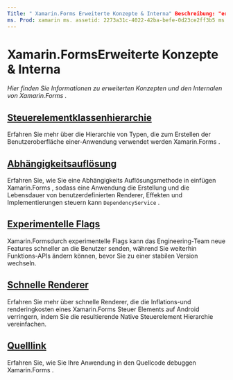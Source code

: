 ```yaml
---
Title: " Xamarin.Forms Erweiterte Konzepte & Interna" Beschreibung: "erfahren Sie mehr über erweiterte Konzepte und die internale von Xamarin.Forms ".
ms. Prod: xamarin ms. assetid: 2273a31c-4022-42ba-befe-0d23ce2ff3b5 ms. Technology: xamarin-Forms Author: davidbritch ms. Author: dabritch ms. Date: 03/20/2020 NO-LOC: [ Xamarin.Forms , Xamarin.Essentials ]
---
```


# <a name="xamarinforms-advanced-concepts--internals"></a>Xamarin.FormsErweiterte Konzepte & Interna

_Hier finden Sie Informationen zu erweiterten Konzepten und den Internalen von Xamarin.Forms ._

## <a name="controls-class-hierarchy"></a>[Steuerelementklassenhierarchie](class-hierarchy.md)

Erfahren Sie mehr über die Hierarchie von Typen, die zum Erstellen der Benutzeroberfläche einer-Anwendung verwendet werden Xamarin.Forms .

## <a name="dependency-resolution"></a>[Abhängigkeitsauflösung](dependency-resolution.md)

Erfahren Sie, wie Sie eine Abhängigkeits Auflösungsmethode in einfügen Xamarin.Forms , sodass eine Anwendung die Erstellung und die Lebensdauer von benutzerdefinierten Renderer, Effekten und Implementierungen steuern kann `DependencyService` .

## <a name="experimental-flags"></a>[Experimentelle Flags](experimental-flags.md)

Xamarin.Formsdurch experimentelle Flags kann das Engineering-Team neue Features schneller an die Benutzer senden, während Sie weiterhin Funktions-APIs ändern können, bevor Sie zu einer stabilen Version wechseln.

## <a name="fast-renderers"></a>[Schnelle Renderer](fast-renderers.md)

Erfahren Sie mehr über schnelle Renderer, die die Inflations-und renderingkosten eines Xamarin.Forms Steuer Elements auf Android verringern, indem Sie die resultierende Native Steuerelement Hierarchie vereinfachen.

## <a name="source-link"></a>[Quelllink](sourcelink.md)

Erfahren Sie, wie Sie Ihre Anwendung in den Quellcode debuggen Xamarin.Forms .
